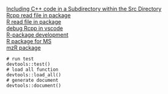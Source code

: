 [Including C++ code in a Subdirectory within the Src Directory](https://github.com/r-pkg-examples/rcpp-headers-subdirs)\
[Rcpp read file in package](https://stackoverflow.com/questions/52979101/acessing-data-on-inst-extdata-from-rcpp-catch-tests)\
[R read file in package](https://stackoverflow.com/questions/11977417/package-relative-paths-in-r)\
[debug Rcpp in vscode](https://github.com/renkun-ken/vscode-rcpp-demo)\
[R-package development](https://blog.csdn.net/Xiaoyi_Zhang/article/details/79999348)  
[R package for MS](https://www.bioconductor.org/packages/release/data/experiment/vignettes/RforProteomics/inst/doc/RProtVis.html#Visualisation_of_proteomics_data_using_R_and_Bioconductor)  
[mzR package](https://github.com/sneumann/mzR/)

``` {.r}
# run test
devtools::test()
# load all function
devtools::load_all()
# generate document
devtools::document()
```
